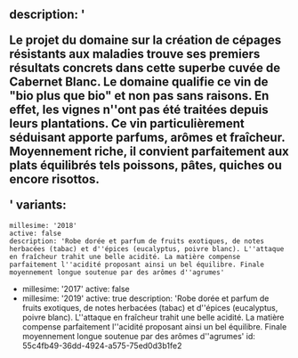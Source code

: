 description: '<p>Le projet du domaine sur la création de cépages résistants aux maladies trouve ses premiers résultats concrets dans cette superbe cuvée de Cabernet Blanc. Le domaine qualifie ce vin de "bio plus que bio" et non pas sans raisons. En effet, les vignes n''ont pas été traitées depuis leurs plantations. Ce vin particulièrement séduisant apporte parfums, arômes et fraîcheur. Moyennement riche, il convient parfaitement aux plats équilibrés tels poissons, pâtes, quiches ou encore risottos.</p>'
variants:
  -
    millesime: '2018'
    active: false
    description: 'Robe dorée et parfum de fruits exotiques, de notes herbacées (tabac) et d''épices (eucalyptus, poivre blanc). L''attaque en fraîcheur trahit une belle acidité. La matière compense parfaitement l''acidité proposant ainsi un bel équilibre. Finale moyennement longue soutenue par des arômes d''agrumes'
  -
    millesime: '2017'
    active: false
  -
    millesime: '2019'
    active: true
    description: 'Robe dorée et parfum de fruits exotiques, de notes herbacées (tabac) et d''épices (eucalyptus, poivre blanc). L''attaque en fraîcheur trahit une belle acidité. La matière compense parfaitement l''acidité proposant ainsi un bel équilibre. Finale moyennement longue soutenue par des arômes d''agrumes'
id: 55c4fb49-36dd-4924-a575-75ed0d3b1fe2
